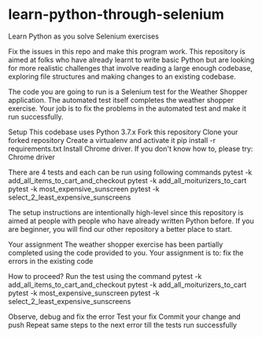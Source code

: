 # learn-python-through-selenium
Learn Python as you solve Selenium exercises

Fix the issues in this repo and make this program work. This repository is aimed at folks who have already learnt to write basic Python but are looking for more realistic challenges that involve reading a large enough codebase, exploring file structures and making changes to an existing codebase.

The code you are going to run is a Selenium test for the Weather Shopper application. The automated test itself completes the weather shopper exercise. Your job is to fix the problems in the automated test and make it run successfully.

Setup
This codebase uses Python 3.7.x
Fork this repository
Clone your forked repository
Create a virtualenv and activate it
pip install -r requirements.txt
Install Chrome driver. If you don't know how to, please try:
Chrome driver

There are 4 tests and each can be run using following commands
pytest -k add_all_items_to_cart_and_checkout
pytest -k add_all_moiturizers_to_cart
pytest -k most_expensive_sunscreen
pytest -k select_2_least_expensive_sunscreens

The setup instructions are intentionally high-level since this repository is aimed at people with people who have already written Python before. If you are beginner, you will find our other repository a better place to start.

Your assignment
The weather shopper exercise has been partially completed using the code provided to you. Your assignment is to:
fix the errors in the existing code

How to proceed?
Run the test using the command 
pytest -k add_all_items_to_cart_and_checkout
pytest -k add_all_moiturizers_to_cart
pytest -k most_expensive_sunscreen
pytest -k select_2_least_expensive_sunscreens

Observe, debug and fix the error
Test your fix
Commit your change and push
Repeat same steps to the next error till the tests run successfully
